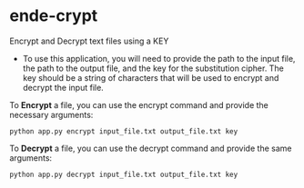 # ende-crypt
Encrypt and Decrypt text files using a KEY

- To use this application, you will need to provide the path to the input file, the path to the output file, and the key for the substitution cipher. The key should be a string of characters that will be used to encrypt and decrypt the input file.

To **Encrypt** a file, you can use the encrypt command and provide the necessary arguments:

```
python app.py encrypt input_file.txt output_file.txt key
```

To **Decrypt** a file, you can use the decrypt command and provide the same arguments:

```
python app.py decrypt input_file.txt output_file.txt key
```
